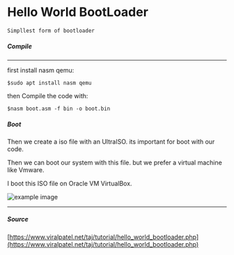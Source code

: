 Hello World BootLoader
=======

`Simpllest form of bootloader`

##### Compile

----

first install nasm qemu:

    $sudo apt install nasm qemu 

then Compile the code with:

    $nasm boot.asm -f bin -o boot.bin


##### Boot

Then we create a iso file with an UltraISO. its important for boot with our code.

Then we can boot our system with this file. but we prefer a virtual machine like Vmware.

I boot this ISO file on Oracle VM VirtualBox.

![example image](https://raw.githubusercontent.com/erfanbahrami/a-simple-bootloader/master/pic.png)

---

##### **Source**

[https://www.viralpatel.net/taj/tutorial/hello_world_bootloader.php](https://www.viralpatel.net/taj/tutorial/hello_world_bootloader.php)